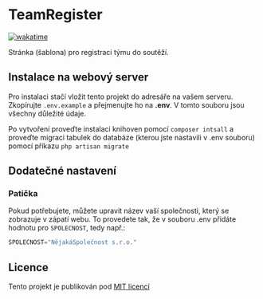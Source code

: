 # TeamRegister

[![wakatime](https://wakatime.com/badge/user/bf7a188a-bb73-4aa0-af09-654269bec427/project/018c6ead-fc4b-4240-91d0-2b566bdffa3f.svg)](https://github.com/ultronstudio/TeamRegister)

Stránka (šablona) pro registraci týmu do soutěží.

## Instalace na webový server

Pro instalaci stačí vložit tento projekt do adresáře na vašem serveru. Zkopírujte `.env.example` a přejmenujte ho na **.env**. V tomto souboru jsou všechny důležité údaje.

Po vytvoření proveďte instalaci knihoven pomocí `composer intsall` a proveďte migraci tabulek do databáze (kterou jste nastavili v .env souboru) pomocí příkazu `php artisan migrate`

## Dodatečné nastavení

### Patička

Pokud potřebujete, můžete upravit název vaší společnosti, který se zobrazuje v zápatí webu. To provedete tak, že v souboru .env přidáte hodnotu pro `SPOLECNOST`, tedy např.:

```cs
SPOLECNOST="NějakáSpolečnost s.r.o."
```

## Licence

Tento projekt je publikován pod [MIT licencí](http://opensource.org/licenses/MIT)

<!-- ALL-CONTRIBUTORS-LIST:START - Do not remove or modify this section -->
<!-- prettier-ignore-start -->
<!-- markdownlint-disable -->

<!-- markdownlint-restore -->
<!-- prettier-ignore-end -->

<!-- ALL-CONTRIBUTORS-LIST:END -->
